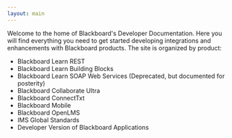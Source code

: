 ```yaml
---
layout: main
---
```

Welcome to the home of Blackboard's Developer Documentation. Here you will find everything you need to get started developing integrations and enhancements with Blackboard products. The site is organized by product:
* Blackboard Learn REST
* Blackboard Learn Building Blocks
* Blackboard Learn SOAP Web Services (Deprecated, but documented for posterity)
* Blackboard Collaborate Ultra
* Blackboard ConnectTxt
* Blackboard Mobile
* Blackboard OpenLMS
* IMS Global Standards
* Developer Version of Blackboard Applications

